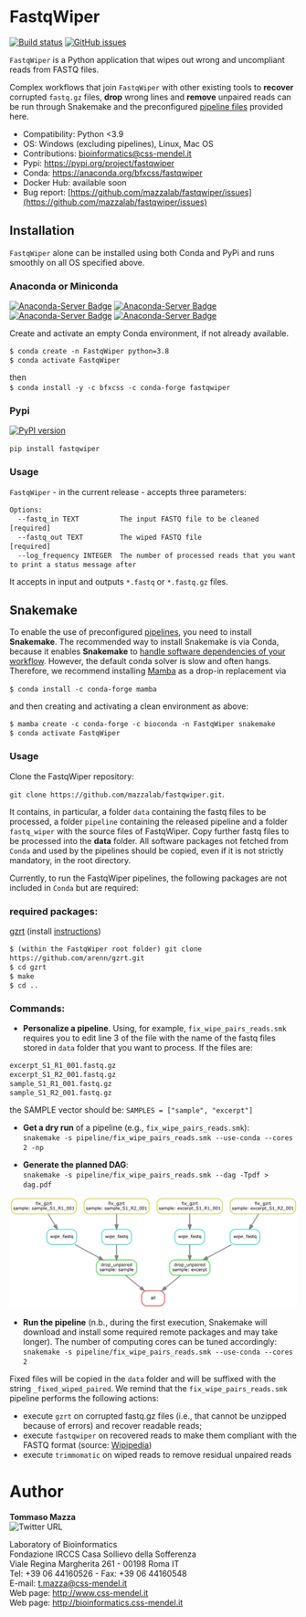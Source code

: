# FastqWiper
[![Build status](https://ci.appveyor.com/api/projects/status/y09medho67x2nrgn?svg=true)](https://ci.appveyor.com/project/mazzalab/fastqwiper)
[![GitHub issues](https://img.shields.io/github/issues-raw/mazzalab/fastqwiper)](https://github.com/mazzalab/fastqwiper/issues)

`FastqWiper` is a Python application that wipes out wrong and uncompliant reads from FASTQ files. 

Complex workflows that join `FastqWiper` with other existing tools to **recover** corrupted `fastq.gz` 
files, **drop** wrong lines and **remove** unpaired reads can be run 
through Snakemake and the preconfigured 
[pipeline files](https://github.com/mazzalab/fastqwiper/tree/main/pipeline) provided here.

* Compatibility: Python <3.9
* OS: Windows (excluding pipelines), Linux, Mac OS
* Contributions: [bioinformatics@css-mendel.it](bioinformatics@css-mendel.it)
* Pypi: https://pypi.org/project/fastqwiper
* Conda: https://anaconda.org/bfxcss/fastqwiper
* Docker Hub: available soon
* Bug report: [https://github.com/mazzalab/fastqwiper/issues](https://github.com/mazzalab/fastqwiper/issues)


## Installation
`FastqWiper` alone can be installed using both Conda and PyPi and runs smoothly on all OS 
specified above.

### Anaconda or Miniconda
[![Anaconda-Server Badge](https://anaconda.org/bfxcss/fastqwiper/badges/version.svg)](https://anaconda.org/bfxcss/fastqwiper) [![Anaconda-Server Badge](https://anaconda.org/bfxcss/fastqwiper/badges/latest_release_date.svg)](https://anaconda.org/bfxcss/fastqwiper) [![Anaconda-Server Badge](https://anaconda.org/bfxcss/fastqwiper/badges/platforms.svg)](https://anaconda.org/bfxcss/fastqwiper) [![Anaconda-Server Badge](https://anaconda.org/bfxcss/fastqwiper/badges/downloads.svg)](https://anaconda.org/bfxcss/fastqwiper)

Create and activate an empty Conda environment, if not already available.<br/>
```
$ conda create -n FastqWiper python=3.8
$ conda activate FastqWiper
```

then<br/>
`$ conda install -y -c bfxcss -c conda-forge fastqwiper`

### Pypi
[![PyPI version](https://badge.fury.io/py/fastqwiper.svg)](https://badge.fury.io/py/fastqwiper)

`pip install fastqwiper`

### Usage
`FastqWiper` - in the current release - accepts three parameters:
```
Options:
  --fastq_in TEXT          The input FASTQ file to be cleaned  [required]
  --fastq_out TEXT         The wiped FASTQ file                [required]
  --log_frequency INTEGER  The number of processed reads that you want to print a status message after
```
It  accepts in input and outputs `*.fastq` or `*.fastq.gz` files.


## Snakemake
To enable the use of preconfigured [pipelines](https://github.com/mazzalab/fastqwiper/tree/main/pipeline), you need to install **Snakemake**. The 
recommended way to install Snakemake is via Conda, because it enables **Snakemake** to 
[handle software dependencies of your workflow](https://snakemake.readthedocs.io/en/stable/snakefiles/deployment.html#integrated-package-management).
However, the default conda solver is slow and often hangs. Therefore, we recommend 
installing [Mamba](https://github.com/mamba-org/mamba) as a drop-in replacement via

`$ conda install -c conda-forge mamba`

and then creating and activating a clean environment as above:

```
$ mamba create -c conda-forge -c bioconda -n FastqWiper snakemake
$ conda activate FastqWiper
```


### Usage
Clone the FastqWiper repository:

`git clone https://github.com/mazzalab/fastqwiper.git`.

It contains, in particular, a folder `data` containing the fastq files to be processed, a folder `pipeline` containing the released pipeline and a folder `fastq_wiper` with the source files of FastqWiper. Copy further fastq files to be processed into the **data** folder. All software packages not fetched from `Conda` and used by the pipelines should be copied, even if it is not strictly mandatory, in the root directory. 

Currently, to run the FastqWiper pipelines, the following packages are not included in `Conda` but are required:

### required packages:
[gzrt](https://github.com/arenn/gzrt) (install [instructions](https://github.com/arenn/gzrt/blob/master/README.build))
```
$ (within the FastqWiper root folder) git clone https://github.com/arenn/gzrt.git
$ cd gzrt
$ make
$ cd ..
```

### Commands:
- **Personalize a pipeline**. Using, for example, `fix_wipe_pairs_reads.smk` requires you to edit line 3 of the file with the name of the fastq files stored in `data` folder that you want to process. If the files are:
```
excerpt_S1_R1_001.fastq.gz
excerpt_S1_R2_001.fastq.gz
sample_S1_R1_001.fastq.gz
sample_S1_R2_001.fastq.gz
```
the SAMPLE vector should be: `SAMPLES = ["sample", "excerpt"]`

- **Get a dry run** of a pipeline (e.g., `fix_wipe_pairs_reads.smk`):<br />
`snakemake -s pipeline/fix_wipe_pairs_reads.smk --use-conda --cores 2 -np`

- **Generate the planned DAG**:<br />
`snakemake -s pipeline/fix_wipe_pairs_reads.smk --dag -Tpdf > dag.pdf`<br />
<img src="https://github.com/mazzalab/fastqwiper/blob/main/pipeline/fix_wipe_pairs_reads.png?raw=true" width="600">

- **Run the pipeline** (n.b., during the first execution, Snakemake will download and install some required remote 
  packages and may take longer). The number of computing cores can be tuned accordingly:<br />
`snakemake -s pipeline/fix_wipe_pairs_reads.smk --use-conda --cores 2`

Fixed files will be copied in the `data` folder and will be suffixed with the string `_fixed_wiped_paired`. We remind 
that the `fix_wipe_pairs_reads.smk` pipeline performs the following actions:
- execute `gzrt` on corrupted fastq.gz files (i.e., that cannot be unzipped because of errors) and recover readable reads;
- execute `fastqwiper` on recovered reads to make them compliant with the FASTQ format (source: [Wipipedia](https://en.wikipedia.org/wiki/FASTQ_format))
- execute `trimmomatic` on wiped reads to remove residual unpaired reads 


# Author
**Tommaso Mazza**  
![Twitter URL](https://img.shields.io/twitter/url?style=social&url=https%3A%2F%2Ftwitter.com%2Firongraft)

Laboratory of Bioinformatics<br/>
Fondazione IRCCS Casa Sollievo della Sofferenza<br/>
Viale Regina Margherita 261 - 00198 Roma IT<br/>
Tel: +39 06 44160526 - Fax: +39 06 44160548<br/>
E-mail: t.mazza@css-mendel.it <br/>
Web page: http://www.css-mendel.it <br/>
Web page: http://bioinformatics.css-mendel.it <br/>

